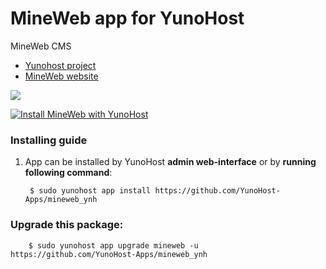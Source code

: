 # MineWeb app for YunoHost
MineWeb CMS

- [Yunohost project](https://yunohost.org)
- [MineWeb website](https://mineweb.org/)

![](https://pbs.twimg.com/profile_images/677988479356268544/vYHw5hNj_400x400.png)


[![Install MineWeb with YunoHost](https://install-app.yunohost.org/install-with-yunohost.png)](https://install-app.yunohost.org/?app=mineweb)

### Installing guide

 1. App can be installed by YunoHost **admin web-interface** or by **running following command**:

         $ sudo yunohost app install https://github.com/YunoHost-Apps/mineweb_ynh

 
### Upgrade this package:

        $ sudo yunohost app upgrade mineweb -u https://github.com/YunoHost-Apps/mineweb_ynh

